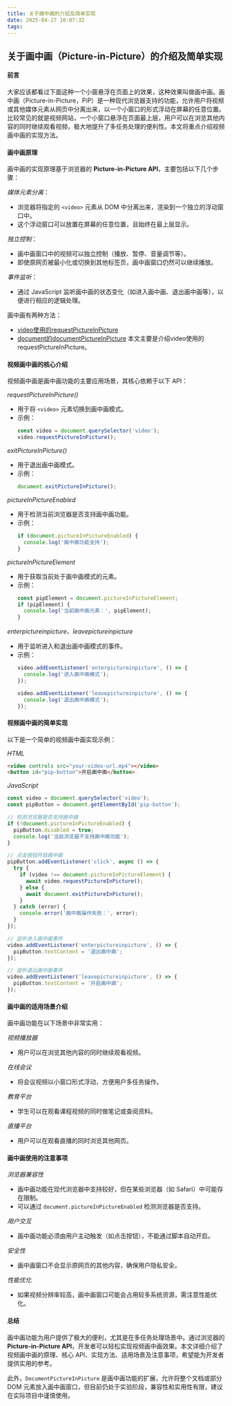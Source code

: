 ```yaml
---
title: 关于画中画的介绍及简单实现
date: 2025-04-27 10:07:32
tags:
---
```


## 关于画中画（Picture-in-Picture）的介绍及简单实现

#### 前言

大家应该都看过下面这种一个小窗悬浮在页面上的效果，这种效果叫做画中画。画中画（Picture-in-Picture，PiP）是一种现代浏览器支持的功能，允许用户将视频或其他媒体元素从网页中分离出来，以一个小窗口的形式浮动在屏幕的任意位置。比较常见的就是视频网站，一个小窗口悬浮在页面最上层，用户可以在浏览其他内容的同时继续观看视频，极大地提升了多任务处理的便利性。本文将重点介绍视频画中画的实现方法。


#### 画中画原理
画中画的实现原理基于浏览器的 **Picture-in-Picture API**，主要包括以下几个步骤：

*媒体元素分离*：
   - 浏览器将指定的 `<video>` 元素从 DOM 中分离出来，渲染到一个独立的浮动窗口中。
   - 这个浮动窗口可以放置在屏幕的任意位置，且始终在最上层显示。

*独立控制*：
   - 画中画窗口中的视频可以独立控制（播放、暂停、音量调节等）。
   - 即使原网页被最小化或切换到其他标签页，画中画窗口仍然可以继续播放。

*事件监听*：
   - 通过 JavaScript 监听画中画的状态变化（如进入画中画、退出画中画等），以便进行相应的逻辑处理。

画中画有两种方法：
- [video使用的requestPictureInPicture](https://developer.mozilla.org/en-US/docs/Web/API/HTMLVideoElement/requestPictureInPicture)
- [document的documentPictureInPicture](https://developer.mozilla.org/en-US/docs/Web/API/DocumentPictureInPicture)
本文主要是介绍video使用的requestPictureInPicture。


#### 视频画中画的核心介绍
视频画中画是画中画功能的主要应用场景，其核心依赖于以下 API：

*requestPictureInPicture()*
- 用于将 `<video>` 元素切换到画中画模式。
- 示例：
  ```javascript
  const video = document.querySelector('video');
  video.requestPictureInPicture();
  ```

*exitPictureInPicture()*
- 用于退出画中画模式。
- 示例：
  ```javascript
  document.exitPictureInPicture();
  ```

*pictureInPictureEnabled*
- 用于检测当前浏览器是否支持画中画功能。
- 示例：
  ```javascript
  if (document.pictureInPictureEnabled) {
    console.log('画中画功能支持');
  }
  ```

*pictureInPictureElement*
- 用于获取当前处于画中画模式的元素。
- 示例：
  ```javascript
  const pipElement = document.pictureInPictureElement;
  if (pipElement) {
    console.log('当前画中画元素：', pipElement);
  }
  ```

*enterpictureinpicture、leavepictureinpicture*
- 用于监听进入和退出画中画模式的事件。
- 示例：
  ```javascript
  video.addEventListener('enterpictureinpicture', () => {
    console.log('进入画中画模式');
  });

  video.addEventListener('leavepictureinpicture', () => {
    console.log('退出画中画模式');
  });
  ```


#### 视频画中画的简单实现
以下是一个简单的视频画中画实现示例：

*HTML*
```html
<video controls src="your-video-url.mp4"></video>
<button id="pip-button">开启画中画</button>
```

*JavaScript*
```javascript
const video = document.querySelector('video');
const pipButton = document.getElementById('pip-button');

// 检测浏览器是否支持画中画
if (!document.pictureInPictureEnabled) {
  pipButton.disabled = true;
  console.log('当前浏览器不支持画中画功能');
}

// 点击按钮开启画中画
pipButton.addEventListener('click', async () => {
  try {
    if (video !== document.pictureInPictureElement) {
      await video.requestPictureInPicture();
    } else {
      await document.exitPictureInPicture();
    }
  } catch (error) {
    console.error('画中画操作失败：', error);
  }
});

// 监听进入画中画事件
video.addEventListener('enterpictureinpicture', () => {
  pipButton.textContent = '退出画中画';
});

// 监听退出画中画事件
video.addEventListener('leavepictureinpicture', () => {
  pipButton.textContent = '开启画中画';
});
```


#### 画中画的适用场景介绍
画中画功能在以下场景中非常实用：

*视频播放器*
- 用户可以在浏览其他内容的同时继续观看视频。

*在线会议*
- 将会议视频以小窗口形式浮动，方便用户多任务操作。

*教育平台*
- 学生可以在观看课程视频的同时做笔记或查阅资料。

*直播平台*
- 用户可以在观看直播的同时浏览其他网页。


#### 画中画使用的注意事项
*浏览器兼容性*
- 画中画功能在现代浏览器中支持较好，但在某些浏览器（如 Safari）中可能存在限制。
- 可以通过 `document.pictureInPictureEnabled` 检测浏览器是否支持。

*用户交互*
- 画中画功能必须由用户主动触发（如点击按钮），不能通过脚本自动开启。

*安全性*
- 画中画窗口不会显示原网页的其他内容，确保用户隐私安全。

*性能优化*
- 如果视频分辨率较高，画中画窗口可能会占用较多系统资源，需注意性能优化。


#### 总结
画中画功能为用户提供了极大的便利，尤其是在多任务处理场景中。通过浏览器的 **Picture-in-Picture API**，开发者可以轻松实现视频画中画效果。本文详细介绍了视频画中画的原理、核心 API、实现方法、适用场景及注意事项，希望能为开发者提供实用的参考。

此外，`DocumentPictureInPicture` 是画中画功能的扩展，允许将整个文档或部分 DOM 元素放入画中画窗口，但目前仍处于实验阶段，兼容性和实用性有限，建议在实际项目中谨慎使用。
